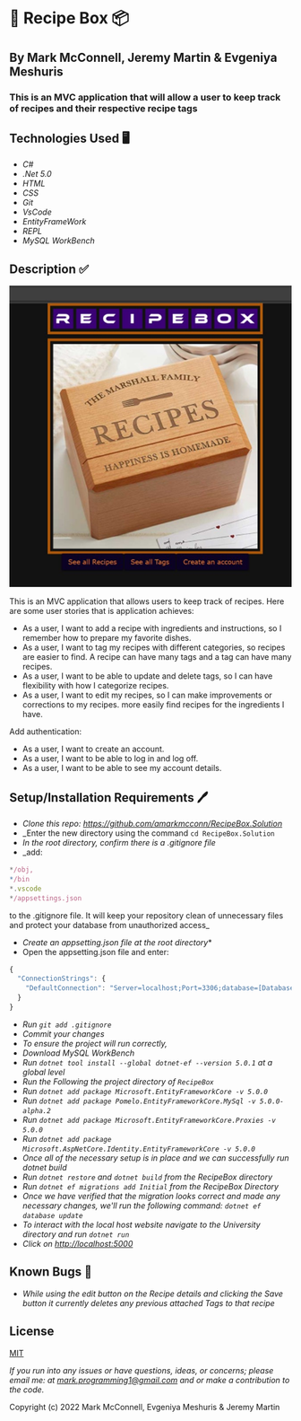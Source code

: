 # 📑 Recipe Box 📦

## By **Mark McConnell, Jeremy Martin & Evgeniya Meshuris**

### This is an MVC application that will allow a user to keep track of recipes and their respective recipe tags

## Technologies Used 🖥️

* _C#_
* _.Net 5.0_
* _HTML_
* _CSS_
* _Git_
* _VsCode_
* _EntityFrameWork_
* _REPL_
* _MySQL WorkBench_

## Description ✅

![Alt text](/RecipeBox/wwwroot/img/Picture1.jpg)

This is an MVC application that allows users to keep track of recipes. Here are some user stories that is application achieves:

* As a user, I want to add a recipe with ingredients and instructions, so I remember how to prepare my favorite dishes.
* As a user, I want to tag my recipes with different categories, so recipes are easier to find. A recipe can have many tags and a tag can have many recipes.
* As a user, I want to be able to update and delete tags, so I can have flexibility with how I categorize recipes.
* As a user, I want to edit my recipes, so I can make improvements or corrections to my recipes.
more easily find recipes for the ingredients I have.

Add authentication:

* As a user, I want to create an account.
* As a user, I want to be able to log in and log off.
* As a user, I want to be able to see my account details.

## Setup/Installation Requirements 🖊️

* _Clone this repo: <https://github.com/amarkmcconn/RecipeBox.Solution>_
* _Enter the new directory using the command ```cd RecipeBox.Solution```
* _In the root directory, confirm there is a .gitignore file_
* _add:

```js
*/obj,
*/bin
*.vscode
*/appsettings.json
```

 to the .gitignore file. It will keep your repository clean of unnecessary files and protect your database from unauthorized access_

* _Create an appsetting.json file at the root directory_*
* Open the appsetting.json file and enter:

```js
{ 
  "ConnectionStrings": { 
    "DefaultConnection": "Server=localhost;Port=3306;database=[Database-Name];uid=root;pwd=[Your-Password];" 
  } 
}
```

* _Run ```git add .gitignore```_
* _Commit your changes_
* _To ensure the project will run correctly,_
* _Download MySQL WorkBench_
* _Run ```dotnet tool install --global dotnet-ef --version 5.0.1``` at a global level_
* _Run the Following the project directory of ```RecipeBox```_
* _Run ```dotnet add package Microsoft.EntityFrameworkCore -v 5.0.0```_
* _Run ```dotnet add package Pomelo.EntityFrameworkCore.MySql -v 5.0.0-alpha.2```_
* _Run ```dotnet add package Microsoft.EntityFrameworkCore.Proxies -v 5.0.0```_
* _Run ```dotnet add package Microsoft.AspNetCore.Identity.EntityFrameworkCore -v 5.0.0```_
* _Once all of the necessary setup is in place and we can successfully run dotnet build_
* _Run ```dotnet restore``` and ```dotnet build``` from the RecipeBox directory_
* _Run ```dotnet ef migrations add Initial``` from the RecipeBox Directory_
* _Once we have verified that the migration looks correct and made any necessary changes, we'll run the following command: ```dotnet ef database update```_
* _To interact with the local host website navigate to the University directory and run ```dotnet run```_
* _Click on  <http://localhost:5000>_

## Known Bugs 🐛

* _While using the edit button on the Recipe details and clicking the Save button it currently deletes any previous attached Tags to that recipe_

## License

[MIT](LICENSE)

_If you run into any issues or have questions, ideas, or concerns;  please email me: at mark.programming1@gmail.com and or make a contribution to the code._

Copyright (c) 2022 Mark McConnell, Evgeniya Meshuris & Jeremy Martin
